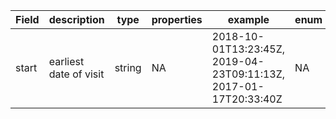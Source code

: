 |Field | description | type | properties | example | enum|
| ---| ---| ---| ---| ---| --- |
| start | earliest date of visit | string | NA | 2018-10-01T13:23:45Z, 2019-04-23T09:11:13Z, 2017-01-17T20:33:40Z | NA|
